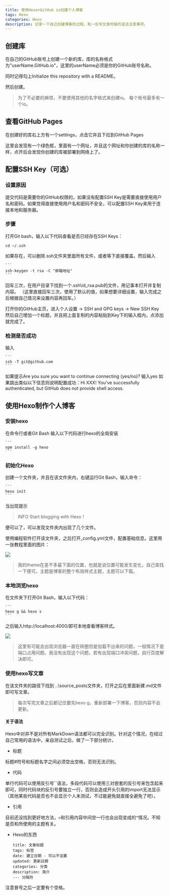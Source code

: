 ```yaml
---
title: 使用Hexo+GitHub io创建个人博客
tags: Hexo
categories: Hexo
description: 记录一下自己创建博客的过程，和一些写文章时候的语法注意事项。
---
```

## 创建库

在自己的GitHub账号上创建一个新的库，库的名称格式为"userName.GitHub.io"，这里的userName必须是你的GitHub账号名称。

同时记得勾上Initialize this repository with a README。

然后创建。

> 为了不必要的麻烦，不要使用其他的名字格式来创建io。
> 每个账号最多有一个io。

## 查看GitHub Pages

在创建好的库右上方有一个settings，点击它并且下拉到GitHub Pages

这里会发现有一个绿色框，里面有一个网址，并且这个网址和你创建的库的名称一样，点开后会发现你创建的库被部署到网络上了。

## 配置SSH Key（可选）
### 设置原因
提交代码是需要你的GitHub权限的，如果没有配置SSH Key是需要直接使用用户名和密码。如果觉得直接使用用户名和密码不安全，可以配置SSH Key来用于连接本地和服务器。
### 步骤

打开Git bash，输入以下代码查看是否已经存在SSH Keys：

`cd ~/.ssh`

如果存在，可以删除.ssh文件夹里面所有文件，或者等下直接覆盖。然后输入


    ``` 
	ssh-keygen -t rsa -C "邮箱地址"
	``` 

回车三次，在用户目录下找到一个.ssh\id_rsa.pub的文件，用记事本打开并复制内容。 （这里直接回车三次，使用了默认的值，如果想要详细设置，输入完成之后根据自己情况来设置内容再回车。）

打开你的GitHub主页，进入个人设置 -> SSH and GPG keys -> New SSH Key
然后自己增加一个标题，并且把上面复制的内容粘贴到Key下的输入框内，点添加就完成了。


### 检测是否成功

输入

	``` 
	ssh -T git@github.com 
	```

如果提示Are you sure you want to continue connecting (yes/no)?  输入yes
如果跳出类似以下信息则说明配置成功：Hi XXX! You've successfully authenticated, but GitHub does not provide shell access.


## 使用Hexo制作个人博客

### 安装hexo

在命令行或者Git Bash 输入以下代码进行hexo的全局安装

    ``` 
	npm install -g hexo 
	```

### 初始化Hexo

创建一个文件夹，并且在该文件夹内，右键运行Git Bash，输入命令：
   
    ``` 
	hexo init 
	```

当出现提示

> INFO Start blogging with Hexo！

便可以了，可以发现文件夹内出现了几个文件。

使用编程软件打开该文件夹，之后打开_config.yml文件，配置基础信息。这里用一张教程里面的图片：

![](https://upload-images.jianshu.io/upload_images/1531909-cd5743eda172deca.png?imageMogr2/auto-orient/)

>我的theme在差不多最下面的位置，也就是说位置可能发生变化，自己查找一下便可。主题是博客的整个布局样式主题，主题可以下载。

### 本地浏览hexo

在文件夹下打开Git Bash，输入以下代码：

    ``` 
	hexo g && hexo s 
	```

之后输入http://localhost:4000/即可本地查看博客样式。

![](https://upload-images.jianshu.io/upload_images/1531909-4f9a111a4f87ff63.png?imageMogr2/auto-orient/)

> 这里有可能会出现浏览器一直在转圈但是加载不出来的问题，一般情况下是端口占用问题。我没有出现这个问题，若有出现端口冲突问题，自行百度解决即可。

### 使用hexo写文章

在该文件夹的路径下找到 ..\source\_posts文件夹，打开之后在里面新建.md文件即可写文章。

> 每次写完文章之后都记住要先hexo g，重新部署一下博客，否则内容不会更新。

#### 关于语法

Hexo中对并不是对所有MarkDown语法都可以完全识别。针对这个情况，在经过自己常用的语法中，亲自测试之后，做了一下部分统计。

- 标题

标题#符号和标题名字之间必须空出空格，否则无法识别。

- 代码

单行代码可以使用反引号``语法，多段代码可以使用三对嵌套的反引号来包含起来即可，同时代码块的反引号要独立一行，否则会造成开头引用的import无法显示（其他某些代码是否也不会显示个人未测试，不过能避免就直接全避免了吧）。

- 引用

目前还没找到更好地方法，`>`和引用内容中间空一行也会出现变成的`“`情况。不知是否和所使用的主题有关。

- Hexo的东西

	```
	title: 文章标题
	tags: 标签
	date: 建立日期 - 可以不设置
	updated: 更新日期
	categories: 分类
	description: 简介
	--- 分隔符
	```
注意冒号之后一定要有个空格。